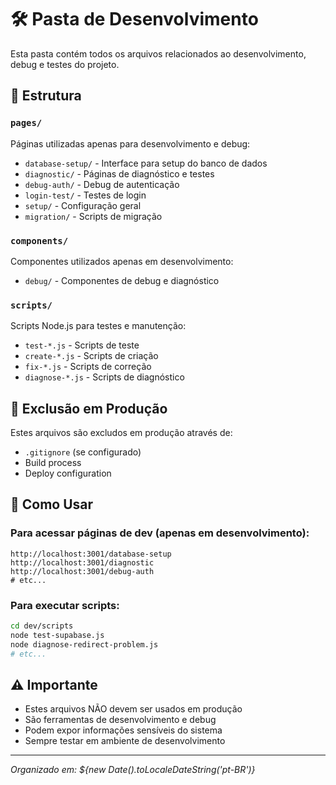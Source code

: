 # 🛠️ Pasta de Desenvolvimento

Esta pasta contém todos os arquivos relacionados ao desenvolvimento, debug e testes do projeto.

## 📁 Estrutura

### `pages/`
Páginas utilizadas apenas para desenvolvimento e debug:
- `database-setup/` - Interface para setup do banco de dados
- `diagnostic/` - Páginas de diagnóstico e testes
- `debug-auth/` - Debug de autenticação
- `login-test/` - Testes de login
- `setup/` - Configuração geral
- `migration/` - Scripts de migração

### `components/`
Componentes utilizados apenas em desenvolvimento:
- `debug/` - Componentes de debug e diagnóstico

### `scripts/`
Scripts Node.js para testes e manutenção:
- `test-*.js` - Scripts de teste
- `create-*.js` - Scripts de criação
- `fix-*.js` - Scripts de correção
- `diagnose-*.js` - Scripts de diagnóstico

## 🚫 Exclusão em Produção

Estes arquivos são excludos em produção através de:
- `.gitignore` (se configurado)
- Build process
- Deploy configuration

## 🔧 Como Usar

### Para acessar páginas de dev (apenas em desenvolvimento):
```
http://localhost:3001/database-setup
http://localhost:3001/diagnostic
http://localhost:3001/debug-auth
# etc...
```

### Para executar scripts:
```bash
cd dev/scripts
node test-supabase.js
node diagnose-redirect-problem.js
# etc...
```

## ⚠️ Importante

- Estes arquivos NÃO devem ser usados em produção
- São ferramentas de desenvolvimento e debug
- Podem expor informações sensíveis do sistema
- Sempre testar em ambiente de desenvolvimento

---
*Organizado em: ${new Date().toLocaleDateString('pt-BR')}*